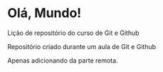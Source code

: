 # Olá, Mundo!
 Lição de repositório do curso de Git e Github

 Repositório criado durante um aula de Git e Github

 Apenas adicionando da parte remota.
